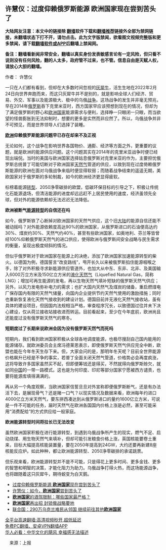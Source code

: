  <!-- 面包屑导航 --> <h2>许慧仪：过度仰赖俄罗斯能源 欧洲国家现在尝到苦头了</h2> <p class="notice"><b>大陆网友注意：本文中的链接除 <a href="https://github.com/bannedbook/fanqiang" >翻墙</a>软件下载和<a href="https://github.com/killgcd/justmysocks/blob/master/README.md">翻墙推荐</a>链接外全部为禁网链接，未翻墙状态下打不开，请勿点击。此为文字版禁闻，欲看图文视频完整版和更多禁闻，请下载<a href="https://github.com/bannedbook/fanqiang">翻墙软件或APP</a>后翻墙上禁闻网。</p><p>备注：翻墙看新闻非常安全，翻墙以真实身份发表敏感言论有一定风险，但只看不说则没有任何风险，翻的人太多，政府管不过来，也不管。信息自由是天赋人权，请放心大胆的翻墙。</b></p>  <div class="entry"> <p>作者： 许慧仪</p> <p>一只在人们都有看到，但却在大多数时间忽视的<a href="https://www.bannedbook.org/bnews/tag/%E7%81%B0%E7%8A%80%E7%89%9B/" class="st_tag internal_tag" rel="tag" title="标签 灰犀牛 下的日志">灰犀牛</a>，活生生地在2022年2月24日向世界奔跑而来，而这只灰犀牛并不是别的，就是影响全球人们经济、贸易、外交、军事以及能源极大、极中的乌俄<a href="https://www.bannedbook.org/bnews/tag/%E6%88%98%E4%BA%89/" class="st_tag internal_tag" rel="tag" title="标签 战争 下的日志">战争</a>。这场战争的发生并非毫无预兆，早在2014年<a href="https://www.bannedbook.org/bnews/tag/%e4%bf%84%e7%bd%97%e6%96%af/" class="st_tag internal_tag" rel="tag" title="标签 俄罗斯 下的日志">俄罗斯</a>吞下克里米亚时，西方国家早应该预想到现在的情况，但却为了满足俄罗斯的野心和<a href="https://www.bannedbook.org/bnews/tag/%E6%AC%A7%E6%B4%B2%E5%9B%BD%E5%AE%B6/" class="st_tag internal_tag" rel="tag" title="标签 欧洲国家 下的日志">欧洲国家</a>能源需求与便利，选择睁一只眼闭一只眼，而当欲望的怪兽膨胀到无法抑制时，想要的更多是实然而非应然了。所以，乌俄战争并非不可预见，而是世界领导人们选择了装睡。</p> <p><strong><a href="https://www.bannedbook.org/bnews/tag/%e6%ac%a7%e6%b4%b2/" class="st_tag internal_tag" rel="tag" title="标签 欧洲 下的日志">欧洲</a>仰赖俄罗斯能源问题早已存在却来不及正视</strong></p> <p>无论如何，这个战争在影响世界各国物价、通膨、经济等方面之外，更重要的议题，就是欧洲的能源供应问题。这个问题其实在2014年的克里米亚战争时便已经现出端倪。当时的美国与欧洲国家选择姑息俄罗斯对克里米亚的作为，主要担忧俄罗斯总统普丁可能切断对于欧洲国家<a href="https://www.bannedbook.org/bnews/tag/%e5%a4%a9%e7%84%b6%e6%b0%94/" class="st_tag internal_tag" rel="tag" title="标签 天然气 下的日志">天然气</a>管道的供应，以致到现在过度倚赖俄罗斯能源的欧洲在面对乌俄战争来临时便显得软弱；而随着战争结束的遥遥无期，美欧国家对于俄罗斯的多轮制裁，如今的欧洲经济更显得疲软。</p>  <p>标榜着能源<a href="https://www.bannedbook.org/bnews/tag/%E8%BD%AC%E5%9E%8B/" class="st_tag internal_tag" rel="tag" title="标签 转型 下的日志">转型</a>、2050净零碳排的欧盟，低碳环保目标的引导之下，积极让传统化石能源退场，但清洁能源的进度却远远赶不上居民使用的速度，经济虽领先全球，但对外的能源依赖却无法迟迟无法降低。</p> <p><strong>欧洲被断气<a href="https://www.bannedbook.org/bnews/tag/%E8%83%BD%E6%BA%90%E8%BD%AC%E5%9E%8B/" class="st_tag internal_tag" rel="tag" title="标签 能源转型 下的日志">能源转型</a>的自信还在吗</strong></p> <p>如今，俄罗斯铁了心断掉对欧洲国家的天然气供应，这个旧<span class='wp_keywordlink_affiliate'><a href="https://www.bannedbook.org/" title="大陆" target="_blank">大陆</a></span>的能源自信还能不被动摇吗？对外能源依赖度高达90%的欧洲国家，从俄罗斯进口的石油便高达约30%、煤炭约30%、天然气约40%，甚至有些欧洲国家，如奥地利、芬兰等皆曾经100%仰赖俄罗斯天然气的进口供应，使得欧洲与俄罗斯间安全战略与民生需求的衡量，呈现出极度倾斜的情况。</p> <p>但似乎俄罗斯对于欧洲国家在能源上的决绝，添加了欧洲国家加速能源转型的柴火。以德国为例，德国誓言“改变路线”，甩开长久以来被俄罗斯掐住能源咽喉之手，除了对外积极寻求新能源供应管道外，也加大从中东、东非、北非、及美国输入6000万立方米及150亿立方米的<a href="https://www.bannedbook.org/bnews/tag/%E6%B6%B2%E5%8C%96%E5%A4%A9%E7%84%B6%E6%B0%94/" class="st_tag internal_tag" rel="tag" title="标签 液化天然气 下的日志">液化天然气</a>（Liquefied Natural Gas，简称LNG）；增加可再生能源的发电，再以生物天然气填补短缺的俄罗斯天然气供应；另外，以风力发电弥补电力的需求；也扩大国内天然气及煤炭的储备，重启燃煤电厂保存国内有限的天然气储量，向国内企业提供节约天然气使用的激励措施；同时也重新恢复液化天然气接收到的建设计划。德国目前并无液化天然气接收站，虽有具体的建设项目，但因国内法规相当严格，审查程序冗长，以致德国过往并未下决心建设，仅从荷兰接收站接收进而转运。目前看起来，至少在今年底前，欧洲尚且还能度过没有俄罗斯天然气的寒冬。</p>  <p><strong>短期度过了长期来说欧洲会因为没有俄罗斯天然气而死吗</strong></p> <p>短期内，我们看到欧洲国家积极从全球各地调度能源，也极尽搜刮自己国内能用的能源储存。就欧洲委员会主席冯德莱恩表示，即使俄罗斯天然气供应完全中断，欧盟也能在今年冬天生存下来。但，大家会问的是，那明年冬天呢？目前全世界能源价格飙升已经是不争的事实，若普丁全面关闭天然气管道，价格势必会再度疯涨，这将导致许多国家虽然买不起，但即便筹钱还是得买，不然就得向俄罗斯赊欠，就如同<span class='wp_keywordlink_affiliate'><a href="https://www.bannedbook.org/" title="中国" target="_blank">中国</a></span>的一带一路模式。这也是为何印度、印尼等部分国家宁愿被西方谴责，也要将能源库填得满满的。</p> <p>再从另一个角度观察，当欧洲国家信誓旦旦对外宣称即便俄罗斯断气，还是有办法活下去，是展现骨气？还是赌一口气？以现实情况及数据来看，欧洲每年约进口4000亿立方米天然气，要东拼西凑达到从俄罗斯进口的量约1600亿立方米，可说是一件不可能的任务，届时天然气在欧洲各国国内价格上涨是必然，甚至可能采用“消费配给”的方式供应给一般家庭。</p> <p><strong>欧洲能源转型时间将拉长已无法改变</strong></p>  <p>虽然欧洲国家积极在进行能源转型，到遇到乌俄战争所产生的现实，燃气不足、启动烧煤、用生物天然气来填补，但却可能引发粮食价格上涨，英国核能要卷土重来，目标大幅提高核能装置量，要在2050年提高到24GW，大约还要再新建8座核能反应炉。如此种种，都让欧洲能源转型、2050净零碳排的承诺跳票。</p> <p>但乐观来看，欧洲能源转型并不是不可能，只是得花上更多时间、更多金钱、更多的智慧和明智的决策，才能化阻力为助力。乌俄战争打得火热，而这场能源战争，也将跟随着这只灰犀牛，期待蜕变为白天鹅。</p> <div id="taboola-mid-1"></div>  <ul class='op-related-articles' title='相关阅读'> <li><a href='https://www.bannedbook.org/bnews/ssgc/20220712/1757138.html' target='_blank'>过度仰赖俄罗斯能源 <b>欧洲国家</b>现在尝到苦头了</a></li> <li><a href='https://www.bannedbook.org/bnews/comments/20220711/1756663.html' target='_blank'>许慧仪：如今，<b>欧洲国家</b>尝到苦头了</a></li> <li><a href='https://www.bannedbook.org/bnews/comments/20220620/1747865.html' target='_blank'><b>欧洲国家</b>的酒驾限制：哪些国家最严格？</a></li> <li><a href='https://www.bannedbook.org/bnews/worldnews/20220619/1747431.html' target='_blank'><b>欧洲国家</b>再出招 封锁俄战略要地</a></li> <li><a href='https://www.bannedbook.org/bnews/worldnews/20220528/1738451.html' target='_blank'>联合国：290万乌克兰难民从邻国 继续前往其他<b>欧洲国家</b></a></li> </ul> <p class="texttj"> <a href="https://github.com/bannedbook/fanqiang/wiki/V2ray%E6%9C%BA%E5%9C%BA" target="_blank">全平台高速翻墙:高清视频秒开,超低延迟</a><br/> <a href="https://github.com/bannedbook/fanqiang/wiki/%E7%A6%81%E9%97%BB%E7%BD%91%E5%AE%89%E5%8D%93%E7%BF%BB%E5%A2%99%E6%96%B0%E9%97%BBAPP" target="_blank">免费PC翻墙、安卓VPN翻墙APP</a><br/> <a href="https://www.bannedbook.org/bnews/comments/20220220/1694796.html" target="_blank">华人必看：中华文化的飓风 幸福感无法描述</a> </p><p class="src-info">　来源：上报 </p> <a name='sharetosocial'></a>  <div style="margin-bottom:5px;padding-bottom:5px;clear:both"> <div id="archive-pix-1" class="banner-ads"> <!-- AuctionX Display platform tag START --> <div id="27602x728x90x621x_ADSLOT1" clicktrack="%%CLICK_URL_ESC%%"></div>  <!-- AuctionX Display platform tag END --> </div> <div id="archive-pix-2" class="banner-ads"> <!-- AuctionX Display platform tag START --> <div id="27556x300x250x621x_ADSLOT1" clicktrack="%%CLICK_URL_ESC%%" style="margin:0 auto;text-align:center"></div>  <!-- AuctionX Display platform tag END --> </div> </div>  <div id="archive-pix-1" class="banner-ads"> <!-- AuctionX Display platform tag START --> <div id="27603x728x90x621x_ADSLOT1" clicktrack="%%CLICK_URL_ESC%%"></div>  <!-- AuctionX Display platform tag END --> </div> </div><!--END ENTRY--> 
